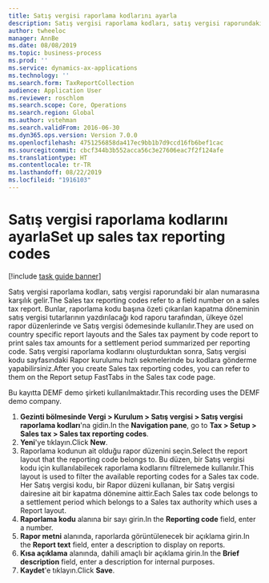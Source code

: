 ```yaml
---
title: Satış vergisi raporlama kodlarını ayarla
description: Satış vergisi raporlama kodları, satış vergisi raporundaki bir alan numarasına karşılık gelir.
author: twheeloc
manager: AnnBe
ms.date: 08/08/2019
ms.topic: business-process
ms.prod: ''
ms.service: dynamics-ax-applications
ms.technology: ''
ms.search.form: TaxReportCollection
audience: Application User
ms.reviewer: roschlom
ms.search.scope: Core, Operations
ms.search.region: Global
ms.author: vstehman
ms.search.validFrom: 2016-06-30
ms.dyn365.ops.version: Version 7.0.0
ms.openlocfilehash: 4751256858da417ec9bb1b7d9ccd16fb6bef1cac
ms.sourcegitcommit: cbcf344b3b552acca56c3e27606eac7f2f124afe
ms.translationtype: HT
ms.contentlocale: tr-TR
ms.lasthandoff: 08/22/2019
ms.locfileid: "1916103"
---
```

# <a name="set-up-sales-tax-reporting-codes"></a><span data-ttu-id="e2375-103">Satış vergisi raporlama kodlarını ayarla</span><span class="sxs-lookup"><span data-stu-id="e2375-103">Set up sales tax reporting codes</span></span>

[!include [task guide banner](../../includes/task-guide-banner.md)]

<span data-ttu-id="e2375-104">Satış vergisi raporlama kodları, satış vergisi raporundaki bir alan numarasına karşılık gelir.</span><span class="sxs-lookup"><span data-stu-id="e2375-104">The Sales tax reporting codes refer to a field number on a sales tax report.</span></span> <span data-ttu-id="e2375-105">Bunlar, raporlama kodu başına özeti çıkarılan kapatma döneminin satış vergisi tutarlarının yazdırılacağı kod raporu tarafından, ülkeye özel rapor düzenlerinde ve Satış vergisi ödemesinde kullanılır.</span><span class="sxs-lookup"><span data-stu-id="e2375-105">They are used on country specific report layouts and the Sales tax payment by code report to print sales tax amounts for a settlement period summarized per reporting code.</span></span> <span data-ttu-id="e2375-106">Satış vergisi raporlama kodlarını oluşturduktan sonra, Satış vergisi kodu sayfasındaki Rapor kurulumu hızlı sekmelerinde bu kodlara gönderme yapabilirsiniz.</span><span class="sxs-lookup"><span data-stu-id="e2375-106">After you create Sales tax reporting codes, you can refer to them on the Report setup FastTabs in the Sales tax code page.</span></span> 

<span data-ttu-id="e2375-107">Bu kayıtta DEMF demo şirketi kullanılmaktadır.</span><span class="sxs-lookup"><span data-stu-id="e2375-107">This recording uses the DEMF demo company.</span></span>

1. <span data-ttu-id="e2375-108">**Gezinti bölmesinde** **Vergi > Kurulum > Satış vergisi > Satış vergisi raporlama kodları**'na gidin.</span><span class="sxs-lookup"><span data-stu-id="e2375-108">In the **Navigation pane**, go to **Tax > Setup > Sales tax > Sales tax reporting codes**.</span></span>
2. <span data-ttu-id="e2375-109">**Yeni**'ye tıklayın.</span><span class="sxs-lookup"><span data-stu-id="e2375-109">Click **New**.</span></span>
3. <span data-ttu-id="e2375-110">Raporlama kodunun ait olduğu rapor düzenini seçin.</span><span class="sxs-lookup"><span data-stu-id="e2375-110">Select the report layout that the reporting code belongs to.</span></span> <span data-ttu-id="e2375-111">Bu düzen, bir Satış vergisi kodu için kullanılabilecek raporlama kodlarını filtrelemede kullanılır.</span><span class="sxs-lookup"><span data-stu-id="e2375-111">This layout is used to filter the available reporting codes for a Sales tax code.</span></span> <span data-ttu-id="e2375-112">Her Satış vergisi kodu, bir Rapor düzeni kullanan, bir Satış vergisi dairesine ait bir kapatma dönemine aittir.</span><span class="sxs-lookup"><span data-stu-id="e2375-112">Each Sales tax code belongs to a settlement period which belongs to a Sales tax authority which uses a Report layout.</span></span>  
4. <span data-ttu-id="e2375-113">**Raporlama kodu** alanına bir sayı girin.</span><span class="sxs-lookup"><span data-stu-id="e2375-113">In the **Reporting code** field, enter a number.</span></span>
5. <span data-ttu-id="e2375-114">**Rapor metni** alanında, raporlarda görüntülenecek bir açıklama girin.</span><span class="sxs-lookup"><span data-stu-id="e2375-114">In the **Report text** field, enter a description to display on reports.</span></span>
6. <span data-ttu-id="e2375-115">**Kısa açıklama** alanında, dahili amaçlı bir açıklama girin.</span><span class="sxs-lookup"><span data-stu-id="e2375-115">In the **Brief description** field, enter a description for internal purposes.</span></span>
7. <span data-ttu-id="e2375-116">**Kaydet**'e tıklayın.</span><span class="sxs-lookup"><span data-stu-id="e2375-116">Click **Save**.</span></span>

